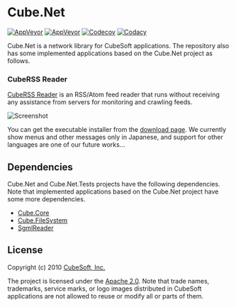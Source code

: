 Cube.Net
====

[![AppVeyor](https://img.shields.io/appveyor/ci/clown/cube-net/master.svg?label=master&logo=appveyor)](https://ci.appveyor.com/project/clown/cube-net)
[![AppVeyor](https://img.shields.io/appveyor/ci/clown/cube-net-ftg7w/chrome.svg?label=chrome&logo=appveyor)](https://ci.appveyor.com/project/clown/cube-net-ftg7w)
[![Codecov](https://codecov.io/gh/cube-soft/Cube.Net/branch/master/graph/badge.svg)](https://codecov.io/gh/cube-soft/Cube.Net)
[![Codacy](https://api.codacy.com/project/badge/Grade/216dbc280bcb4b019df30825ea2293ba)](https://www.codacy.com/app/clown/Cube.Net)

Cube.Net is a network library for CubeSoft applications.
The repository also has some implemented applications based on the Cube.Net project as follows.

### CubeRSS Reader

[CubeRSS Reader](https://github.com/cube-soft/Cube.Net/tree/master/Applications/Rss) is an RSS/Atom feed reader that runs without receiving any assistance from servers for monitoring and crawling feeds.

![Screenshot](https://www.cube-soft.jp/cuberssreader/image/screenshot_original.png)

You can get the executable installer from the [download page](https://www.cube-soft.jp/cuberssreader/index.php).
We currently show menus and other messages only in Japanese, and support for other languages are one of our future works...

## Dependencies

Cube.Net and Cube.Net.Tests projects have the following dependencies.
Note that implemented applications based on the Cube.Net project have some more dependencies.

* [Cube.Core](https://github.com/cube-soft/Cube.Core)
* [Cube.FileSystem](https://github.com/cube-soft/Cube.FileSystem)
* [SgmlReader](https://github.com/MindTouch/SGMLReader)

## License

Copyright (c) 2010 [CubeSoft, Inc.](https://www.cube-soft.jp/)

The project is licensed under the [Apache 2.0](https://github.com/cube-soft/Cube.Net/blob/master/License.txt).
Note that trade names, trademarks, service marks, or logo images distributed in CubeSoft applications are not allowed to reuse or modify all or parts of them.